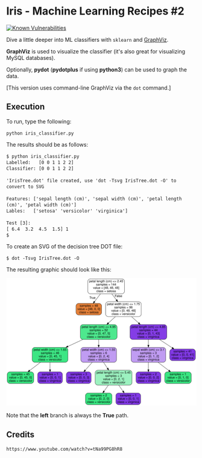 # Iris - Machine Learning Recipes #2

[![Known Vulnerabilities](http://snyk.io/test/github/mramshaw/Intro-to-ML/badge.svg?style=plastic&targetFile=Iris%2Frequirements.txt)](http://snyk.io/test/github/mramshaw/Intro-to-ML?style=plastic&targetFile=Iris%2Frequirements.txt)

Dive a little deeper into ML classifiers with `sklearn` and [GraphViz](http://www.graphviz.org/).

__GraphViz__ is used to visualize the classifier (it's also great for visualizing MySQL databases).

Optionally, __pydot__ (__pydotplus__ if using __python3__) can be used to graph the data.

[This version uses command-line GraphViz via the `dot` command.]

## Execution

To run, type the following:

    python iris_classifier.py

The results should be as follows:

    $ python iris_classifier.py 
    Labelled:   [0 0 1 1 2 2]
    Classifier: [0 0 1 1 2 2]

    'IrisTree.dot' file created, use 'dot -Tsvg IrisTree.dot -O' to convert to SVG

    Features: ['sepal length (cm)', 'sepal width (cm)', 'petal length (cm)', 'petal width (cm)']
    Lables:   ['setosa' 'versicolor' 'virginica']

    Test [3]: 
    [ 6.4  3.2  4.5  1.5] 1
    $

To create an SVG of the decision tree DOT file:

    $ dot -Tsvg IrisTree.dot -O

The resulting graphic should look like this:

![Iris_Decision_Tree](./IrisTree.dot.svg)

Note that the __left__ branch is always the __True__ path.

## Credits

    https://www.youtube.com/watch?v=tNa99PG8hR8
